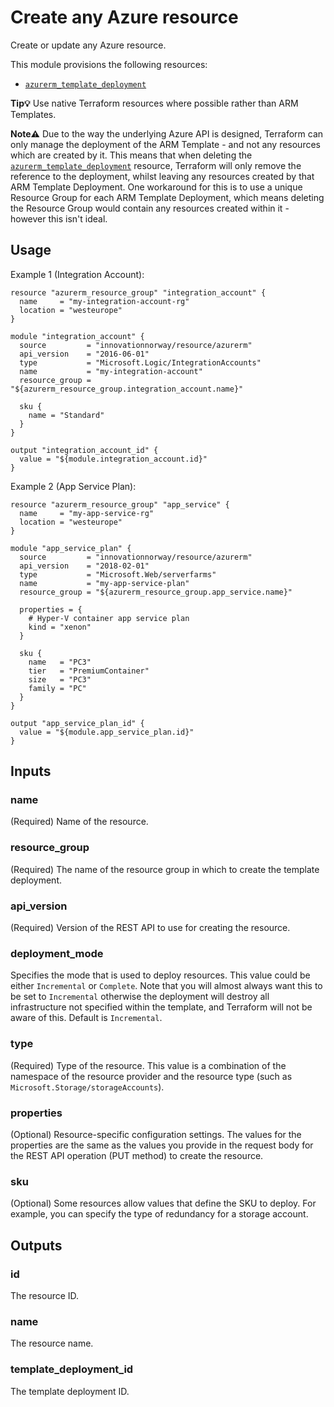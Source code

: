 # Create any Azure resource

Create or update any Azure resource.

This module provisions the following resources:

- [`azurerm_template_deployment`](https://www.terraform.io/docs/providers/azurerm/r/template_deployment.html)

**Tip💡** Use native Terraform resources where possible rather than ARM Templates.

**Note⚠️** Due to the way the underlying Azure API is designed, Terraform can only manage the deployment of the ARM Template - and not any resources which are created by it. This means that when deleting the [`azurerm_template_deployment`](https://www.terraform.io/docs/providers/azurerm/r/template_deployment.html) resource, Terraform will only remove the reference to the deployment, whilst leaving any resources created by that ARM Template Deployment. One workaround for this is to use a unique Resource Group for each ARM Template Deployment, which means deleting the Resource Group would contain any resources created within it - however this isn't ideal.

## Usage

Example 1 (Integration Account):

```hcl
resource "azurerm_resource_group" "integration_account" {
  name     = "my-integration-account-rg"
  location = "westeurope"
}

module "integration_account" {
  source         = "innovationnorway/resource/azurerm"
  api_version    = "2016-06-01"
  type           = "Microsoft.Logic/IntegrationAccounts"
  name           = "my-integration-account"
  resource_group = "${azurerm_resource_group.integration_account.name}"

  sku {
    name = "Standard"
  }
}

output "integration_account_id" {
  value = "${module.integration_account.id}"
}
```

Example 2 (App Service Plan):

```hcl
resource "azurerm_resource_group" "app_service" {
  name     = "my-app-service-rg"
  location = "westeurope"
}

module "app_service_plan" {
  source         = "innovationnorway/resource/azurerm"
  api_version    = "2018-02-01"
  type           = "Microsoft.Web/serverfarms"
  name           = "my-app-service-plan"
  resource_group = "${azurerm_resource_group.app_service.name}"

  properties = {
    # Hyper-V container app service plan
    kind = "xenon"
  }

  sku {
    name   = "PC3"
    tier   = "PremiumContainer"
    size   = "PC3"
    family = "PC"
  }
}

output "app_service_plan_id" {
  value = "${module.app_service_plan.id}"
}
```

## Inputs

### name

(Required) Name of the resource.

### resource_group

(Required) The name of the resource group in which to create the template deployment.

### api_version

(Required) Version of the REST API to use for creating the resource.

### deployment_mode

Specifies the mode that is used to deploy resources. This value could be either `Incremental` or `Complete`. Note that you will almost always want this to be set to `Incremental` otherwise the deployment will destroy all infrastructure not specified within the template, and Terraform will not be aware of this. Default is `Incremental`.

### type

(Required) Type of the resource. This value is a combination of the namespace of the resource provider and the resource type (such as `Microsoft.Storage/storageAccounts`).

### properties

(Optional) Resource-specific configuration settings. The values for the properties are the same as the values you provide in the request body for the REST API operation (PUT method) to create the resource.

### sku

(Optional) Some resources allow values that define the SKU to deploy. For example, you can specify the type of redundancy for a storage account.


## Outputs

### id

The resource ID.

### name

The resource name.

### template_deployment_id

The template deployment ID.

